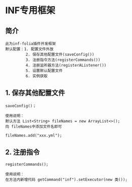 # INF专用框架

## 简介

```
此为inf-folia插件开发框架
默认配置：1. 配置文件外放
		 2. 保存其他配置文件(saveConfig())
		 3. 注册指令方法(registerCommands())
		 4. 注册监听器方法(registerAListener())
		 5. 设置默认配置文件
		 6. 实例获取
```

## 1. 保存其他配置文件

```
saveConfig()；

使用说明：
默认方法 List<String> fileNames = new ArrayList<>();
向 fileNames中添加文件名即可

fileNames.add("xxx.yml");
```

## 2. 注册指令

```
registerCommands();

使用说明：
在方法内新增代码 getCommand("inf").setExecutor(new 类());
```
